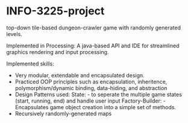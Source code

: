 # INFO-3225-project
top-down tile-based dungeon-crawler game with randomly generated levels.

Implemented in Processing: A java-based API and IDE for streamlined graphics rendering and input processing.

Implemented skills:

- Very modular, extendable and encapsulated design.
- Practiced OOP principles such as encapsulation, inheritence, polymorphism/dynamic binding, data-hiding, and abstraction
- Design Patterns used: 
    State: - to seperate the multiple game states (start, running, end) and handle user input
    Factory-Builder: - Encapsulates game object creation into a simple set of methods.
- Recursively randomly-generated maps

